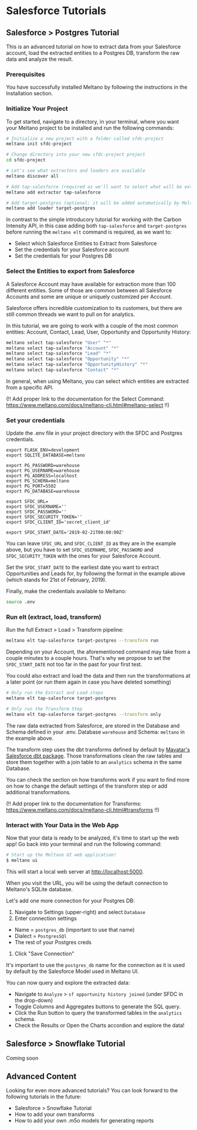 # Salesforce Tutorials

## Salesforce > Postgres Tutorial

This is an advanced tutorial on how to extract data from your Salesforce account, load the extracted entities to a Postgres DB, transform the raw data and analyze the result.

### Prerequisites

You have successfully installed Meltano by following the instructions in the Installation section.

### Initialize Your Project

To get started, navigate to a directory, in your terminal, where you want your Meltano project to be installed and run the following commands:

```bash
# Initialize a new project with a folder called sfdc-project
meltano init sfdc-project 

# Change directory into your new sfdc-project project
cd sfdc-project

# Let's see what extractors and loaders are available
meltano discover all

# Add tap-salesforce (required as we'll want to select what will be extracted before running the meltano elt command)
meltano add extractor tap-salesforce

# Add target-postgres (optional: it will be added automatically by Meltano if it is not there when )
meltano add loader target-postgres
```

In contrast to the simple introducory tutorial for working with the Carbon Intensity API, in this case adding both `tap-salesforce` and `target-postgres` before running the `meltano elt` command is required, as we want to:

- Select which Salesforce Entities to Extract from Salesforce
- Set the credentials for your Salesforce account
- Set the credentials for your Postgres DB

### Select the Entities to export from Salesforce

A Salesforce Account may have available for extraction more than 100 different entities. Some of those are common between all Salesforce Accounts and some are unique or uniquely customized per Account.

Salesforce offers incredible customization to its customers, but there are still common threads we want to pull on for analytics. 

In this tutorial, we are going to work with a couple of the most common entities: Account, Contact, Lead, User, Opportunity and Opportunity History:

```bash
meltano select tap-salesforce "User" "*"
meltano select tap-salesforce "Account" "*"
meltano select tap-salesforce "Lead" "*"
meltano select tap-salesforce "Opportunity" "*"
meltano select tap-salesforce "OpportunityHistory" "*"
meltano select tap-salesforce "Contact" "*"
```

In general, when using Meltano, you can select which entities are extracted from a specific API.

(!! Add proper link to the documentation for the Select Command: https://www.meltano.com/docs/meltano-cli.html#meltano-select !!)


### Set your credentials

Update the .env file in your project directory with the SFDC and Postgres credentials.

```
export FLASK_ENV=development
export SQLITE_DATABASE=meltano

export PG_PASSWORD=warehouse
export PG_USERNAME=warehouse
export PG_ADDRESS=localhost
export PG_SCHEMA=meltano
export PG_PORT=5502
export PG_DATABASE=warehouse

export SFDC_URL=
export SFDC_USERNAME=''
export SFDC_PASSWORD=''
export SFDC_SECURITY_TOKEN=''
export SFDC_CLIENT_ID='secret_client_id'

export SFDC_START_DATE='2019-02-21T00:00:00Z'
```

You can leave `SFDC_URL` and `SFDC_CLIENT_ID` as they are in the example above, but you have to set `SFDC_USERNAME`, `SFDC_PASSWORD` and `SFDC_SECURITY_TOKEN` with the ones for your Salesforce Account. 

Set the `SFDC_START_DATE` to the earliest date you want to extract Opportunities and Leads for, by following the format in the example above (which stands for 21st of February, 2019).

Finally, make the credentials available to Meltano:

```bash
source .env
```

### Run elt (extract, load, transform)

Run the full Extract > Load > Transform pipeline:

```bash
meltano elt tap-salesforce target-postgres --transform run
```

Depending on your Account, the aforementioned command may take from a couple minutes to a couple hours. That's why we propose to set the `SFDC_START_DATE` not too far in the past for your first test.

You could also extract and load the data and then run the transformations at a later point (or run them again in case you have deleted something)

```bash
# Only run the Extract and Load steps
meltano elt tap-salesforce target-postgres

# Only run the Transform Step
meltano elt tap-salesforce target-postgres --transform only
```

The raw data extracted from Salesforce, are stored in the Database and Schema defined in your .env. Database `warehouse` and Schema: `meltano` in the example above.

The transform step uses the dbt transforms defined by default by [Mavatar's Salesforce dbt package](https://gitlab.com/meltano/dbt-tap-salesforce). Those transformations clean the raw tables and store them together with a join table to an `analytics` schema in the same Database.

You can check the section on how transforms work if you want to find more on how to change the default settings of the transform step or add additional transformations. 

(!! Add proper link to the documentation for Transforms: https://www.meltano.com/docs/meltano-cli.html#transforms !!)


### Interact with Your Data in the Web App

Now that your data is ready to be analyzed, it's time to start up the web app! Go back into your terminal and run the following command:

```bash
# Start up the Meltano UI web application!
$ meltano ui
```

This will start a local web server at [http://localhost:5000](http://localhost:5000). 

When you visit the URL, you will be using the default connection to Meltano's SQLite database. 

Let's add one more connection for your Postgres DB:

1. Navigate to Settings (upper-right) and select `Database`
1. Enter connection settings
  - Name = `postgres_db` (important to use that name)
  - Dialect = `PostgresSQl`
  - The rest of your Postgres creds
1. Click "Save Connection"

It's important to use the `postgres_db` name for the connection as it is used by default by the Salesforce Model used in Meltano UI.

You can now query and explore the extracted data:

- Navigate to `Analyze` > `sf opportunity history joined` (under SFDC in the drop-down)
- Toggle Columns and Aggregates buttons to generate the SQL query.
- Click the Run button to query the transformed tables in the `analytics` schema.
- Check the Results or Open the Charts accordion and explore the data!



## Salesforce > Snowflake Tutorial

Coming soon


## Advanced Content

Looking for even more advanced tutorials? You can look forward to the following tutorials in the future:

- Salesforce > Snowflake Tutorial
- How to add your own transforms
- How to add your own .m5o models for generating reports